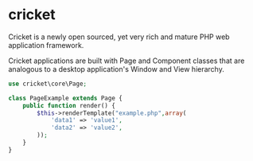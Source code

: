 cricket
=======

Cricket is a newly open sourced, yet very rich and mature PHP web application framework.

Cricket applications are built with Page and Component classes that are analogous to a desktop application's Window and View hierarchy. 


```php
use cricket\core\Page;

class PageExample extends Page {
    public function render() {
        $this->renderTemplate("example.php",array(
            'data1' => 'value1',
            'data2' => 'value2',
        ));
    }
}
```
